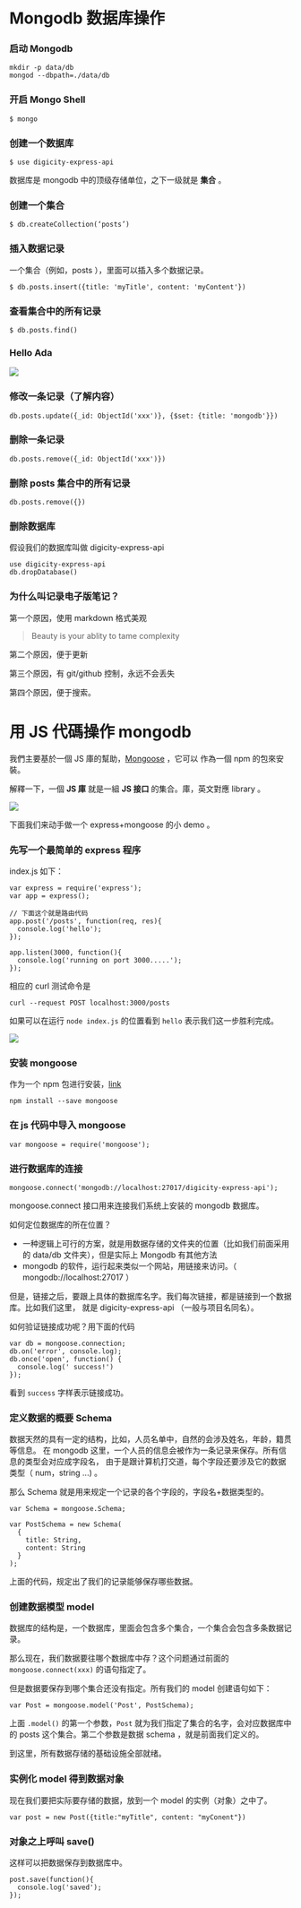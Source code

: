 # Mongodb 数据库操作


### 启动 Mongodb

```
mkdir -p data/db
mongod --dbpath=./data/db
```

### 开启 Mongo Shell

```
$ mongo
```

### 创建一个数据库

```
$ use digicity-express-api
```

数据库是 mongodb 中的顶级存储单位，之下一级就是 **集合** 。

### 创建一个集合

```
$ db.createCollection(‘posts’)
```

### 插入数据记录


一个集合（例如，posts ），里面可以插入多个数据记录。

```
$ db.posts.insert({title: 'myTitle', content: 'myContent'})
```

### 查看集合中的所有记录

```
$ db.posts.find()
```

### Hello Ada

![](https://github.com/happypeter/digicity-express-api/blob/master/doc/img/001-ada.png?raw=true)

### 修改一条记录（了解内容）

```
db.posts.update({_id: ObjectId('xxx')}, {$set: {title: 'mongodb'}})
```

### 删除一条记录

```
db.posts.remove({_id: ObjectId('xxx')})
```
### 删除 posts 集合中的所有记录

```
db.posts.remove({})
```

### 删除数据库

假设我们的数据库叫做 digicity-express-api

```
use digicity-express-api
db.dropDatabase()
```


### 为什么叫记录电子版笔记？

第一个原因，使用 markdown 格式美观

>Beauty is your ablity to tame complexity

第二个原因，便于更新

第三个原因，有 git/github 控制，永远不会丢失

第四个原因，便于搜索。


# 用 JS 代碼操作 mongodb

我們主要基於一個 JS 庫的幫助，[Mongoose](http://mongoosejs.com/) ，它可以
作為一個 npm 的包來安裝。

解釋一下，一個 **JS 庫** 就是一組 **JS 接口** 的集合。庫，英文對應 library 。


![](https://github.com/happypeter/digicity-express-api/blob/master/doc/img/002-mongoose.png?raw=true)

下面我们来动手做一个 express+mongoose 的小 demo 。


### 先写一个最简单的 express 程序

index.js 如下：

```
var express = require('express');
var app = express();

// 下面这个就是路由代码
app.post('/posts', function(req, res){
  console.log('hello');
});

app.listen(3000, function(){
  console.log('running on port 3000.....');
});
```

相应的 curl 测试命令是


```
curl --request POST localhost:3000/posts
```

如果可以在运行 `node index.js` 的位置看到 `hello` 表示我们这一步胜利完成。

![](https://github.com/happypeter/digicity-express-api/blob/master/doc/img/003-curl.png?raw=true)


### 安装 mongoose

作为一个 npm 包进行安装，[link](https://www.npmjs.com/package/mongoose)

```
npm install --save mongoose
```

### 在 js 代码中导入 mongoose

```
var mongoose = require('mongoose');
```

### 进行数据库的连接

```
mongoose.connect('mongodb://localhost:27017/digicity-express-api');
```

mongoose.connect 接口用来连接我们系统上安装的 mongodb 数据库。

如何定位数据库的所在位置？

- 一种逻辑上可行的方案，就是用数据存储的文件夹的位置（比如我们前面采用的 data/db 文件夹），但是实际上 Mongodb 有其他方法
- mongodb 的软件，运行起来类似一个网站，用链接来访问。（ mongodb://localhost:27017 ）

但是，链接之后，要跟上具体的数据库名字。我们每次链接，都是链接到一个数据库。比如我们这里，
就是 digicity-express-api （一般与项目名同名）。

如何验证链接成功呢？用下面的代码

```
var db = mongoose.connection;
db.on('error', console.log);
db.once('open', function() {
  console.log(' success!')
});
```

看到 `success` 字样表示链接成功。


### 定义数据的概要 Schema

数据天然的具有一定的结构，比如，人员名单中，自然的会涉及姓名，年龄，籍贯等信息。
在 mongodb 这里，一个人员的信息会被作为一条记录来保存。所有信息的类型会对应成字段名，
由于是跟计算机打交道，每个字段还要涉及它的数据类型（ num，string ...) 。

那么 Schema 就是用来规定一个记录的各个字段的，字段名+数据类型的。

```
var Schema = mongoose.Schema;

var PostSchema = new Schema(
  {
    title: String,
    content: String
  }
);
```

上面的代码，规定出了我们的记录能够保存哪些数据。

### 创建数据模型 model

数据库的结构是，一个数据库，里面会包含多个集合，一个集合会包含多条数据记录。

那么现在，我们数据要往哪个数据库中存？这个问题通过前面的 `mongoose.connect(xxx)` 的语句指定了。

但是数据要保存到哪个集合还没有指定。所有我们的 model 创建语句如下：


```
var Post = mongoose.model('Post', PostSchema);
```

上面 `.model()` 的第一个参数，`Post` 就为我们指定了集合的名字，会对应数据库中的 posts 这个集合。第二个参数是数据 schema ，就是前面我们定义的。

到这里，所有数据存储的基础设施全部就绪。


### 实例化 model 得到数据对象

现在我们要把实际要存储的数据，放到一个 model 的实例（对象）之中了。

```
var post = new Post({title:"myTitle", content: "myConent"})
```

### 对象之上呼叫 save()

这样可以把数据保存到数据库中。

```
post.save(function(){
  console.log('saved');
});
```
